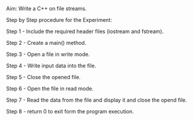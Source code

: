 Aim: Write a C++ on file streams.

Step by Step procedure for the Experiment:

Step 1 - Include the required header files (iostream and fstream).

Step 2 - Create a main() method.

Step 3 - Open a file in write mode.

Step 4 - Write input data into the file.

Step 5 - Close the opened file.

Step 6 - Open the file in read mode.

Step 7 - Read the data from the file and display it and close the opend file.

Step 8 - return 0 to exit form the program execution.
